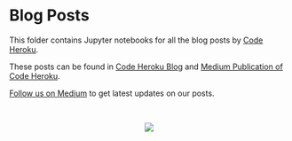 # Blog Posts

This folder contains Jupyter notebooks for all the blog posts by [Code Heroku](http://www.codeheroku.com/).

These posts can be found in [Code Heroku Blog](http://www.codeheroku.com/blog.html) and [Medium Publication of Code Heroku](https://medium.com/code-heroku).

[Follow us on Medium](https://medium.com/code-heroku) to get latest updates on our posts.

<br>
<p align="center">
<a href="http://www.codeheroku.com/">
<img src="http://www.codeheroku.com/static/images/logo5.png">
</a>
</p>
